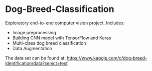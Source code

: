 # Dog-Breed-Classification

Exploratory end-to-end computer vision project. Includes:
  * Image preprocessing
  * Building CNN model with TensorFlow and Keras
  * Multi-class dog breed classification
  * Data Augmentation

The data set can be found at: https://www.kaggle.com/c/dog-breed-identification/data?select=test
